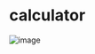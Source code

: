 # calculator
![image](https://user-images.githubusercontent.com/74039704/184530242-97234911-979d-4b33-b564-49f59c86be01.png)
